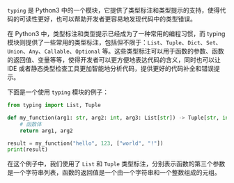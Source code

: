 `typing` 是 Python3 中的一个模块，它提供了类型标注和类型提示的支持，使得代码的可读性更好，也可以帮助开发者更容易地发现代码中的类型错误。

在 Python3 中，类型标注和类型提示已经成为了一种常用的编程习惯，而 typing 模块则提供了一些常用的类型标注，包括但不限于：`List`、`Tuple`、`Dict`、`Set`、`Union`、`Any`、`Callable`、`Optional` 等。这些类型标注可以用于函数的参数、函数的返回值、变量等等，使得开发者可以更方便地表达代码的含义，同时也可以让 IDE 或者静态类型检查工具更加智能地分析代码，提供更好的代码补全和错误提示。

下面是一个使用 `typing` 模块的例子：

```python
from typing import List, Tuple

def my_function(arg1: str, arg2: int, arg3: List[str]) -> Tuple[str, int]:
    # 函数体
    return arg1, arg2

result = my_function("hello", 123, ["world", "!"])
print(result)
```

在这个例子中，我们使用了 `List` 和 `Tuple` 类型标注，分别表示函数的第三个参数是一个字符串列表，函数的返回值是一个由一个字符串和一个整数组成的元组。